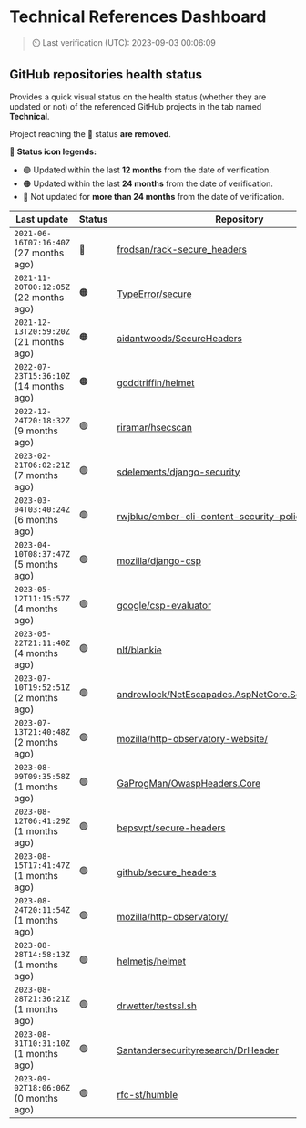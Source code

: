 
# Technical References Dashboard

> :timer_clock: Last verification (UTC): 2023-09-03 00:06:09

## GitHub repositories health status

Provides a quick visual status on the health status (whether they are updated or not) of the referenced GitHub projects in the tab named **Technical**.

Project reaching the :red_circle: status **are removed**.

:speech_balloon: **Status icon legends:**

* :green_circle: Updated within the last **12 months** from the date of verification.
* :orange_circle: Updated within the last **24 months** from the date of verification.
* :red_circle: Not updated for **more than 24 months** from the date of verification.

| Last update | Status | Repository |
| --- | --- | --- |
| `2021-06-16T07:16:40Z` (27 months ago) | :red_circle: | [frodsan/rack-secure_headers](https://github.com/frodsan/rack-secure_headers) |
| `2021-11-20T00:12:05Z` (22 months ago) | :orange_circle: | [TypeError/secure](https://github.com/TypeError/secure) |
| `2021-12-13T20:59:20Z` (21 months ago) | :orange_circle: | [aidantwoods/SecureHeaders](https://github.com/aidantwoods/SecureHeaders) |
| `2022-07-23T15:36:10Z` (14 months ago) | :orange_circle: | [goddtriffin/helmet](https://github.com/goddtriffin/helmet) |
| `2022-12-24T20:18:32Z` (9 months ago) | :green_circle: | [riramar/hsecscan](https://github.com/riramar/hsecscan) |
| `2023-02-21T06:02:21Z` (7 months ago) | :green_circle: | [sdelements/django-security](https://github.com/sdelements/django-security) |
| `2023-03-04T03:40:24Z` (6 months ago) | :green_circle: | [rwjblue/ember-cli-content-security-policy/](https://github.com/rwjblue/ember-cli-content-security-policy/) |
| `2023-04-10T08:37:47Z` (5 months ago) | :green_circle: | [mozilla/django-csp](https://github.com/mozilla/django-csp) |
| `2023-05-12T11:15:57Z` (4 months ago) | :green_circle: | [google/csp-evaluator](https://github.com/google/csp-evaluator) |
| `2023-05-22T21:11:40Z` (4 months ago) | :green_circle: | [nlf/blankie](https://github.com/nlf/blankie) |
| `2023-07-10T19:52:51Z` (2 months ago) | :green_circle: | [andrewlock/NetEscapades.AspNetCore.SecurityHeaders](https://github.com/andrewlock/NetEscapades.AspNetCore.SecurityHeaders) |
| `2023-07-13T21:40:48Z` (2 months ago) | :green_circle: | [mozilla/http-observatory-website/](https://github.com/mozilla/http-observatory-website/) |
| `2023-08-09T09:35:58Z` (1 months ago) | :green_circle: | [GaProgMan/OwaspHeaders.Core](https://github.com/GaProgMan/OwaspHeaders.Core) |
| `2023-08-12T06:41:29Z` (1 months ago) | :green_circle: | [bepsvpt/secure-headers](https://github.com/bepsvpt/secure-headers) |
| `2023-08-15T17:41:47Z` (1 months ago) | :green_circle: | [github/secure_headers](https://github.com/github/secure_headers) |
| `2023-08-24T20:11:54Z` (1 months ago) | :green_circle: | [mozilla/http-observatory/](https://github.com/mozilla/http-observatory/) |
| `2023-08-28T14:58:13Z` (1 months ago) | :green_circle: | [helmetjs/helmet](https://github.com/helmetjs/helmet) |
| `2023-08-28T21:36:21Z` (1 months ago) | :green_circle: | [drwetter/testssl.sh](https://github.com/drwetter/testssl.sh) |
| `2023-08-31T10:31:10Z` (1 months ago) | :green_circle: | [Santandersecurityresearch/DrHeader](https://github.com/Santandersecurityresearch/DrHeader) |
| `2023-09-02T18:06:06Z` (0 months ago) | :green_circle: | [rfc-st/humble](https://github.com/rfc-st/humble) |

